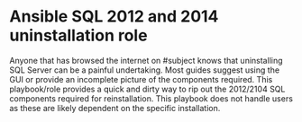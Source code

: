 # Ansible SQL 2012 and 2014 uninstallation role

Anyone that has browsed the internet on #subject knows that uninstalling SQL Server can be a painful undertaking. Most guides suggest using the GUI or provide an incomplete picture of the components required. This playbook/role provides a quick and dirty way to rip out the 2012/2104 SQL components required for reinstallation. This playbook does not handle users as these are likely dependent on the specific installation.
